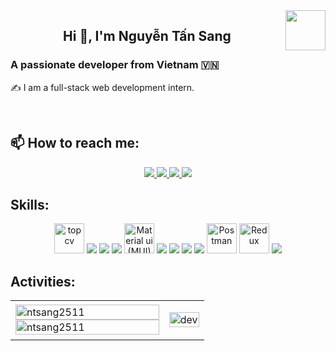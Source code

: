 <!-- <img align="left" width="400" src="https://github.githubassets.com/images/modules/profile/profile-first-repo.svg" /> -->
<img align="right" width="64" src="https://avatars.githubusercontent.com/u/143112189?v=4&size=64" />
<!-- <img align="right" width="64" src="https://img.icons8.com/color/48/vietnam-circular.png" /> -->

<h2 align="center">Hi 👋, I'm Nguyễn Tấn Sang</h2>
<h3>A passionate developer from Vietnam 🇻🇳</h3>

✍ I am a full-stack web development intern.

<br />


## 📫 How to reach me:

<p align="center">
  <a href="https://www.linkedin.com/in/sang-nguy%E1%BB%85n-2b2a5430a" target="_blank">
    <img src="https://img.icons8.com/fluent/48/000000/linkedin.png"/>
  </a>
  <a href="https://www.facebook.com/nguyen.tan.sang.117983" alt="Facebook">
    <img src="https://img.icons8.com/fluent/48/000000/facebook-new.png" target="_blank" />
  </a> 
  <a href="https://github.com/ntsang2511" alt="Github">
    <img src="https://img.icons8.com/fluent/48/000000/github.png"/>
  </a> 
  <a href="mailto:tansang25112003@gmail.com" alt="Email">
    <img src="https://img.icons8.com/fluent/48/000000/mailing.png"/>
  </a>
</p>

## Skills:
<p align="center">
  <img src="https://play-lh.googleusercontent.com/Shy9VB3CKUYUzyzcuJwmDiYZElFJsKYwj5v5X2s3fGfIlL6SzkbAz_sMX6ZX9Sk8JQ" alt="topcv" width="48" height="48"/> 
  <img src="https://img.icons8.com/color/48/000000/microsoft-sql-server.png"/>
  <img src="https://img.icons8.com/color/48/000000/mysql-logo.png"/>
  <img src="https://img.icons8.com/color/48/000000/mongodb.png"/>
  <img src="https://pbs.twimg.com/profile_images/1798056830041788417/HIapkjDx_400x400.jpg" alt="Material ui (MUI)" width="48" height="48"/>
  <img src="https://img.icons8.com/color/48/000000/git.png"/>
  <img src="https://img.icons8.com/color/48/000000/github-2.png"/>
  <img src="https://img.icons8.com/color/48/000000/visual-studio-code-2019.png"/>
  <img src="https://img.icons8.com/color/48/null/visual-studio--v2.png"/>
  <img src="https://img.icons8.com/?size=100&id=KIcFwp9MNQL5&format=png&color=e0531f" alt="Postman" width="48" height="48"/>
  <img src="https://img.icons8.com/?size=100&id=DgDldTbM9fXB&format=png&color=764abc" alt="Redux" width="48" height="48"/>
  <img src="https://img.icons8.com/color/48/000000/trello.png"/>
</p>

## Activities: 

<table style="width:100%;">
  <tr>
    <td>
      <img src="https://github-readme-stats.vercel.app/api/top-langs/?username=ntsang2511&bg_color=FFFFFF00&text_color=179fa3&layout=compact&hide=CSS&langs_count=10&custom_title=Top%20ngôn%20ngữ%20được%20dùng" alt="ntsang2511" width="100%"/>
      <img src="https://github-readme-stats.vercel.app/api?username=ntsang2511&count_private=true&include_all_commits=true&show_icons=true&theme=default&bg_color=FFFFFF00&text_color=179fa3&custom_title=Hoạt%20động%20trên%20Github&token=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" alt="ntsang2511" width="100%"/>
    </td>
    <td>
      <p align="center"> 
        <img src="https://media3.giphy.com/media/78XCFBGOlS6keY1Bil/giphy.gif?cid=6c09b952ynvoobaw4unu9jdwlcp7bdc08u3r90ibyi22pb5m&ep=v1_gifs_search&rid=giphy.gif&ct=g" alt="dev" width="100%"/>
      </p>
    </td>
  </tr>
</table>
